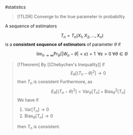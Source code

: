 #statistics 

>[!TLDR]
>Converge to the true parameter in probability


A sequence of estimators

$$
T_n = T_n(X_1, X_2, \dots, X_n)
$$
is a **consistent sequence of estimators** of parameter $\theta$ if 

$$
\lim_{n\to\infty} \Pr_{\theta}(|W_n -\theta|<\varepsilon) = 1 \;\;\forall\varepsilon>0 \; \forall\theta\in\Theta
$$

>[!Theorem]
By [[Chebychev's Inequality]] if 
$$ E_\theta[(T_n-\theta)^2] \to 0 $$
then $T_n$ is consistent
Furthermore, as 
$$E_\theta[(T_n-\theta)^2] = \text{Var}_\theta[T_n] +\text{Bias}_\theta^2[T_n]$$
> We have if 
> 1. $\text{Var}[T_n]\to 0$
> 2. $\text{Bias}_\theta[T_n] \to 0$
> 
> then $T_n$ is consistent.


